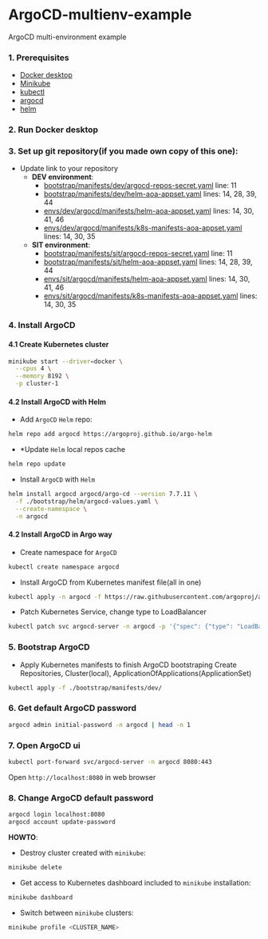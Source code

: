 # ArgoCD-multienv-example
ArgoCD multi-environment example

### 1. Prerequisites
* [Docker desktop](https://www.docker.com/products/docker-desktop/)
* [Minikube](https://minikube.sigs.k8s.io/docs/start/?arch=%2Fmacos%2Farm64%2Fstable%2Fbinary+download)
* [kubectl](https://kubernetes.io/docs/tasks/tools/)
* [argocd](https://argo-cd.readthedocs.io/en/stable/cli_installation/)
* [helm](https://helm.sh/docs/intro/install/)

### 2. Run Docker desktop

### 3. Set up git repository(if you made own copy of this one):
* Update link to your repository
  * **DEV environment**:
    * [bootstrap/manifests/dev/argocd-repos-secret.yaml](bootstrap/manifests/dev/argocd-repos-secret.yaml) line: 11
    * [bootstrap/manifests/dev/helm-aoa-appset.yaml](bootstrap/manifests/dev/helm-aoa-appset.yaml) lines: 14, 28, 39, 44
    * [envs/dev/argocd/manifests/helm-aoa-appset.yaml](envs/dev/argocd/manifests/helm-aoa-appset.yaml) lines: 14, 30, 41, 46
    * [envs/dev/argocd/manifests/k8s-manifests-aoa-appset.yaml](envs/dev/argocd/manifests/k8s-manifests-aoa-appset.yaml) lines: 14, 30, 35
  * **SIT environment**:
    * [bootstrap/manifests/sit/argocd-repos-secret.yaml](bootstrap/manifests/sit/argocd-repos-secret.yaml) line: 11
    * [bootstrap/manifests/sit/helm-aoa-appset.yaml](bootstrap/manifests/sit/helm-aoa-appset.yaml) lines: 14, 28, 39, 44
    * [envs/sit/argocd/manifests/helm-aoa-appset.yaml](envs/sit/argocd/manifests/helm-aoa-appset.yaml) lines: 14, 30, 41, 46
    * [envs/sit/argocd/manifests/k8s-manifests-aoa-appset.yaml](envs/sit/argocd/manifests/k8s-manifests-aoa-appset.yaml) lines: 14, 30, 35

### 4. Install ArgoCD
#### 4.1 Create Kubernetes cluster
```bash
minikube start --driver=docker \
  --cpus 4 \
  --memory 8192 \
  -p cluster-1
```
#### 4.2 Install ArgoCD with Helm
* Add `ArgoCD` `Helm` repo:
```bash
helm repo add argocd https://argoproj.github.io/argo-helm
```

* *Update `Helm` local repos cache
```bash
helm repo update
```

* Install `ArgoCD` with `Helm`
```bash
helm install argocd argocd/argo-cd --version 7.7.11 \
  -f ./bootstrap/helm/argocd-values.yaml \
  --create-namespace \
  -n argocd
```

#### 4.2 Install ArgoCD in Argo way
* Create namespace for `ArgoCD`
```bash
kubectl create namespace argocd
```

* Install ArgoCD from Kubernetes manifest file(all in one)
```bash
kubectl apply -n argocd -f https://raw.githubusercontent.com/argoproj/argo-cd/stable/manifests/install.yaml
```

* Patch Kubernetes Service, change type to LoadBalancer
```bash
kubectl patch svc argocd-server -n argocd -p '{"spec": {"type": "LoadBalancer"}}'
```

### 5. Bootstrap ArgoCD
* Apply Kubernetes manifests to finish ArgoCD bootstraping
Create Repositories, Cluster(local), ApplicationOfApplications(ApplicationSet)
```bash
kubectl apply -f ./bootstrap/manifests/dev/
```

### 6. Get default ArgoCD password
```bash
argocd admin initial-password -n argocd | head -n 1
```

### 7. Open ArgoCD ui
```bash
kubectl port-forward svc/argocd-server -n argocd 8080:443
```
Open `http://localhost:8080` in web browser

### 8. Change ArgoCD default password
```bash
argocd login localhost:8080
argocd account update-password
```

**HOWTO**:
* Destroy cluster created with `minikube`:
```bash
minikube delete
```
* Get access to Kubernetes dashboard included to `minikube` installation:
```bash
minikube dashboard
```
* Switch between `minikube` clusters:
```bash
minikube profile <CLUSTER_NAME>
```